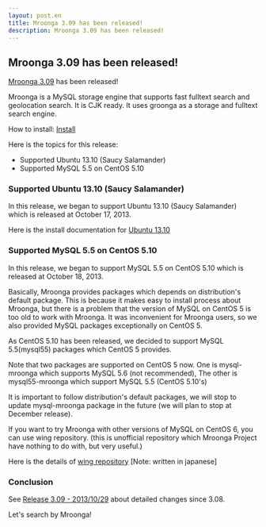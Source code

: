 ```yaml
---
layout: post.en
title: Mroonga 3.09 has been released!
description: Mroonga 3.09 has been released!
---
```


Mroonga 3.09 has been released!
-------------------------------

[Mroonga 3.09](/docs/news.html#release-3-09) has been released!

Mroonga is a MySQL storage engine that supports fast fulltext search and
geolocation search. It is CJK ready. It uses groonga as a storage and
fulltext search engine.

How to install: [Install](/docs/install.html)

Here is the topics for this release:

-   Supported Ubuntu 13.10 (Saucy Salamander)
-   Supported MySQL 5.5 on CentOS 5.10

### Supported Ubuntu 13.10 (Saucy Salamander)

In this release, we began to support Ubuntu 13.10 (Saucy Salamander)
which is released at October 17, 2013.

Here is the install documentation for [Ubuntu
13.10](http://mroonga.org/docs/install.html#ubuntu-13-10-saucy-salamander)

### Supported MySQL 5.5 on CentOS 5.10

In this release, we began to support MySQL 5.5 on CentOS 5.10 which is
released at October 18, 2013.

Basically, Mroonga provides packages which depends on distribution's
default package.
This is because it makes easy to install process about Mroonga, but
there is a problem that the version of MySQL on CentOS 5 is too old to
work with Mroonga.
It was inconvenient for Mroonga users, so we also provided MySQL
packages exceptionally on CentOS 5.

As CentOS 5.10 has been released, we decided to support MySQL
5.5(mysql55) packages which CentOS 5 provides.

Note that two packages are supported on CentOS 5 now. One is
mysql-mroonga which supports MySQL 5.6 (not recommended), The other is
mysql55-mroonga which support MySQL 5.5 (CentOS 5.10's)

It is important to follow distribution's default packages, we will stop
to update mysql-mroonga package in the future (we will plan to stop at
December release).

If you want to try Mroonga with other versions of MySQL on CentOS 6, you
can use wing repository. (this is unofficial repository which Mroonga
Project have nothing to do with, but very useful.)

Here is the details of [wing
repository](http://sourceforge.jp/projects/groonga/lists/archive/dev/2013-July/001559.html)
[Note: written in japanese]

### Conclusion

See [Release 3.09 - 2013/10/29](/docs/news.html#release-3-09) about
detailed changes since 3.08.

Let's search by Mroonga!

